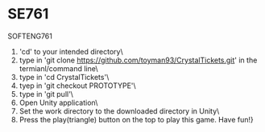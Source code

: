 # SE761
SOFTENG761

1. 'cd' to your intended directory\
2. type in 'git clone https://github.com/toyman93/CrystalTickets.git' in the termianl/command line\
3. type in 'cd CrystalTickets'\
4. tyep in 'git checkout PROTOTYPE'\
5. type in 'git pull'\
6. Open Unity application\
7. Set the work directory to the downloaded directory in Unity\
8. Press the play(triangle) button on the top to play this game. Have fun!}
